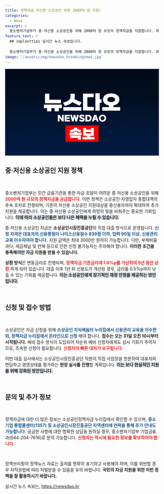 ```yaml
---
title: 정책자금 저신용 소상공인 위한 2000억 원 지원!
categories:
  - News
excerpt: >
  중소벤처기업부가 중·저신용 소상공인을 위해 2000억 원 규모의 정책자금을 지원합니다. 최대 3000만 원 대출 가능, 사전 신용관리 교육 필수! 자금 신청은 31일부터, 놓치지 마세요!
feature_text: >
  ## implanttips 실시간 뉴스 속보입니다.

  중소벤처기업부가 중·저신용 소상공인을 위해 2000억 원 규모의 정책자금을 지원합니다. 최대 3000만 원 대출 가능, 사전 신용관리 교육 필수! 자금 신청은 31일부터, 놓치지 마세요!
image: '/assets/img/newsdao_breakingnews.jpg'
---
```


<p><img src="/assets/img/newsdao_breakingnews.jpg" alt="implanttips 속보" /></p>

<h2 data-ke-size="size26">중·저신용 소상공인 지원 정책</h2>

<p data-ke-size="size16">&nbsp;</p>

<p>중소벤처기업부는 민간 금융기관을 통한 자금 조달이 어려운 중·저신용 소상공인을 위해 <b><span style="color: #ee2323;">2000억 원 규모의 정책자금을 공급합니다.</span></b> 이번 정책은 소상공인·자영업자 종합대책의 후속 조치로 진행되며, 기존의 저신용 소상공인 지원대상을 중신용자까지 확대하여 추가 지원을 제공합니다. 이는 중·저신용 소상공인에게 희망의 빛을 비춰주는 중요한 기회입니다. <b><span style="background-color: #21538527;">이에 따라 소상공인들은 보다 나은 혜택을 누릴 수 있습니다.</span></b></p>

<p>중·저신용 소상공인 자금은 <b>소상공인시장진흥공단</b>의 직접 대출 방식으로 운영됩니다. <b><span style="color: #1a5490;">신청 자격은 대표자의 신용평점이 나이스신용점수 839점 이하, 업력 90일 이상, 신용관리 교육 이수자여야 합니다.</span></b> 지원 금액은 최대 3000만 원까지 가능합니다. 다만, 부채비율 과다, 세금체납 및 연체 등으로 인한 신청 불가능자는 주의해야 합니다. <b>이러한 조건을 충족해야만 자금 지원을 받을 수 있습니다.</b></p>

<p><b>상환 방식</b>은 변동금리로 진행되며, <b><span style="color: #ee2323;">정책자금 기준금리에 1.6%p를 가산하여 5년 동안 상환</span></b> 하게 되어 있습니다. 대출 이후 1년 뒤 신용도가 개선된 경우, 금리를 0.5%p까지 낮출 수 있는 기회를 제공합니다. <b><span style="background-color: #21538527;">이는 소상공인에게 장기적인 재정 안정을 제공하는 방안입니다.</span></b></p>

<p data-ke-size="size16">&nbsp;</p>

<h2 data-ke-size="size26">신청 및 접수 방법</h2>

<p data-ke-size="size16">&nbsp;</p>

<p>소상공인은 자금 신청을 위해 <b><span style="color: #1a5490;">소상공인 지식배움터 누리집에서 신용관리 교육을 이수한 뒤, 정책자금 누리집에서 온라인으로 신청</span></b> 해야 합니다. <b>접수는 오는 31일 오전 10시부터 시작됩니다.</b> 예비 접수 방식이 도입되어 차순위 예비 신청자에게도 심사 기회가 주어지므로, 조속한 신청이 필요합니다. <b><span style="color: #ee2323;">신청자의 빠른 대처가 요구됩니다.</span></b></p>

<p>이번 대출 심사에서는 소상공인시장진흥공단 직원이 직접 사업장을 방문하여 대표자와 면담하고 경영상태를 평가하는 <b>현장 실사를 진행</b>할 계획입니다. <b><span style="background-color: #21538527;">이는 보다 현실적인 지원을 위해 강화된 방안입니다.</span></b></p>

<p data-ke-size="size16">&nbsp;</p>

<h2 data-ke-size="size26">문의 및 추가 정보</h2>

<p data-ke-size="size16">&nbsp;</p>

<p>정책자금에 대한 더 많은 정보는 소상공인정책자금 누리집에서 확인할 수 있으며, <b><span style="color: #1a5490;">중소기업 통합콜센터(1357) 및 소상공인시장진흥공단 지역센터에 연락을 통해 추가 안내도 가능합니다.</span></b> 궁금한 사항에 대한 명확한 상담을 원하실 경우, 중소벤처기업부 기업금융과(044-204-7616)로 문의 가능합니다. <b><span style="color: #ee2323;">신청자는 적시에 필요한 정보를 확보하여야 합니다.</span></b></p>

<p data-ke-size="size16">&nbsp;</p>

<p>정책브리핑의 정책뉴스 자료는 출처를 명확히 표기하고 사용해야 하며, 이를 위반할 경우 저작권법에 따라 처벌받을 수 있음을 유의 바랍니다. <b>국민의 자금 지원을 위한 이번 정책을 잘 활용하시기 바랍니다.</b></p>
실시간 뉴스 속보는, <a href="https://newsdao.kr" rel="dofollow">https://newsdao.kr</a>


